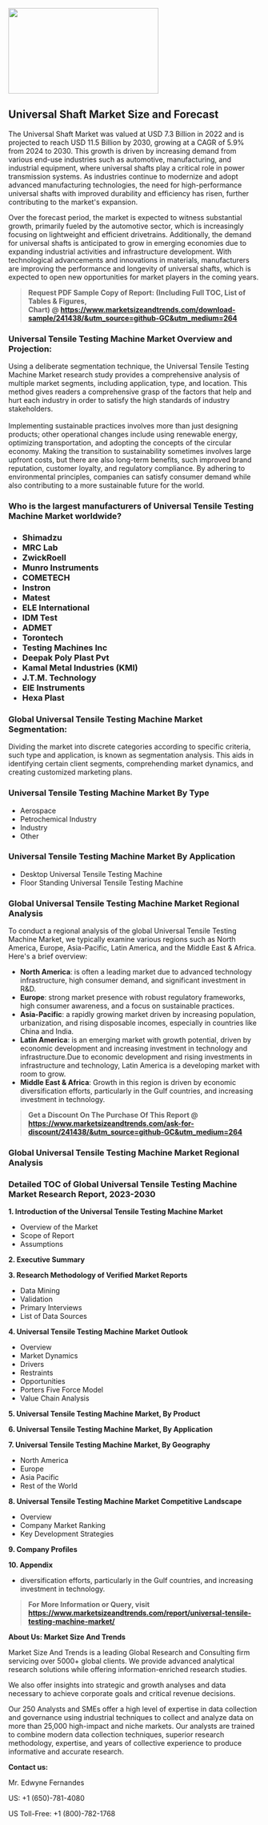 <p><img class="alignnone size-medium wp-image-20088" src="https://ffe5etoiles.com/wp-content/uploads/2024/12/MST1-300x171.png" alt="" width="300" height="171" /></p><h2>Universal Shaft Market Size and Forecast</h2><p>The Universal Shaft Market was valued at USD 7.3 Billion in 2022 and is projected to reach USD 11.5 Billion by 2030, growing at a CAGR of 5.9% from 2024 to 2030. This growth is driven by increasing demand from various end-use industries such as automotive, manufacturing, and industrial equipment, where universal shafts play a critical role in power transmission systems. As industries continue to modernize and adopt advanced manufacturing technologies, the need for high-performance universal shafts with improved durability and efficiency has risen, further contributing to the market's expansion.</p><p>Over the forecast period, the market is expected to witness substantial growth, primarily fueled by the automotive sector, which is increasingly focusing on lightweight and efficient drivetrains. Additionally, the demand for universal shafts is anticipated to grow in emerging economies due to expanding industrial activities and infrastructure development. With technological advancements and innovations in materials, manufacturers are improving the performance and longevity of universal shafts, which is expected to open new opportunities for market players in the coming years.</p></p><blockquote id="" class=""><strong>Request PDF Sample Copy of Report: (Including Full TOC, List of Tables &amp; Figures, Chart)&nbsp;@&nbsp;<strong><a href="https://www.marketsizeandtrends.com/download-sample/241438/&utm_source=github-GC&utm_medium=264" target="_blank">https://www.marketsizeandtrends.com/download-sample/241438/&utm_source=github-GC&utm_medium=264</a></strong></strong></blockquote><h3 id="" class="">Universal Tensile Testing Machine Market&nbsp;Overview and Projection:</h3><p id="" class="">Using a deliberate segmentation technique, the Universal Tensile Testing Machine Market research study provides a comprehensive analysis of multiple market segments, including application, type, and location. This method gives readers a comprehensive grasp of the factors that help and hurt each industry in order to satisfy the high standards of industry stakeholders. <br /> <br />Implementing sustainable practices involves more than just designing products; other operational changes include using renewable energy, optimizing transportation, and adopting the concepts of the circular economy. Making the transition to sustainability sometimes involves large upfront costs, but there are also long-term benefits, such improved brand reputation, customer loyalty, and regulatory compliance. By adhering to environmental principles, companies can satisfy consumer demand while also contributing to a more sustainable future for the world.</p><h3 id="" class="">Who is the largest manufacturers of&nbsp;Universal Tensile Testing Machine Market worldwide?</h3><h3 class=""><p><ul><li>Shimadzu </li><li> MRC Lab </li><li> ZwickRoell </li><li> Munro Instruments </li><li> COMETECH </li><li> Instron </li><li> Matest </li><li> ELE International </li><li> IDM Test </li><li> ADMET </li><li> Torontech </li><li> Testing Machines Inc </li><li> Deepak Poly Plast Pvt </li><li> Kamal Metal Industries (KMI) </li><li> J.T.M. Technology </li><li> EIE Instruments </li><li> Hexa Plast</li></ul></p></h3><h3 id="" class="">Global&nbsp;Universal Tensile Testing Machine Market Segmentation:</h3><p id="" class="">Dividing the market into discrete categories according to specific criteria, such type and application, is known as segmentation analysis. This aids in identifying certain client segments, comprehending market dynamics, and creating customized marketing plans.</p><h3 id="" class="">Universal Tensile Testing Machine Market&nbsp;By Type</h3><p><p><ul><li>Aerospace</li><li> Petrochemical Industry</li><li> Industry</li><li> Other</p></li></ul></p></p><h3 id="" class="">Universal Tensile Testing Machine Market&nbsp;By Application</h3><p class=""><p><ul><li>Desktop Universal Tensile Testing Machine</li><li> Floor Standing Universal Tensile Testing Machine</li></ul></p></p><h3 id="" class="">Global Universal Tensile Testing Machine Market Regional Analysis</h3><p id="" class="">To conduct a regional analysis of the global Universal Tensile Testing Machine Market, we typically examine various regions such as North America, Europe, Asia-Pacific, Latin America, and the Middle East &amp; Africa. Here's a brief overview:</p><ul><li><strong>North America</strong>: is often a leading market due to advanced technology infrastructure, high consumer demand, and significant investment in R&amp;D.</li><li><strong>Europe</strong>: strong market presence with robust regulatory frameworks, high consumer awareness, and a focus on sustainable practices.</li><li><strong>Asia-Pacific</strong>: a rapidly growing market driven by increasing population, urbanization, and rising disposable incomes, especially in countries like China and India.</li><li><strong>Latin America</strong>: is an emerging market with growth potential, driven by economic development and increasing investment in technology and infrastructure.Due to economic development and rising investments in infrastructure and technology, Latin America is a developing market with room to grow.</li><li><strong>Middle East &amp; Africa</strong>: Growth in this region is driven by economic diversification efforts, particularly in the Gulf countries, and increasing investment in technology.</li></ul><blockquote id="" class=""><strong>Get a Discount On The Purchase Of This Report @ <strong><a href="https://www.marketsizeandtrends.com/ask-for-discount/241438/&utm_source=github-GC&utm_medium=264" target="_blank">https://www.marketsizeandtrends.com/ask-for-discount/241438/&utm_source=github-GC&utm_medium=264</a></strong></strong></blockquote><h3 id="" class="">Global Universal Tensile Testing Machine Market Regional Analysis</h3><h3 id="" class="">Detailed TOC of Global Universal Tensile Testing Machine Market Research Report, 2023-2030</h3><p id="" class=""><strong>1. Introduction of the Universal Tensile Testing Machine Market</strong></p><ul><li>Overview of the Market</li><li>Scope of Report</li><li>Assumptions</li></ul><p id="" class=""><strong>2. Executive Summary</strong></p><p id="" class=""><strong>3. Research Methodology of Verified Market Reports</strong></p><ul><li>Data Mining</li><li>Validation</li><li>Primary Interviews</li><li>List of Data Sources</li></ul><p id="" class=""><strong>4. Universal Tensile Testing Machine Market Outlook</strong></p><ul><li>Overview</li><li>Market Dynamics</li><li>Drivers</li><li>Restraints</li><li>Opportunities</li><li>Porters Five Force Model</li><li>Value Chain Analysis</li></ul><p id="" class=""><strong>5. Universal Tensile Testing Machine Market, By Product</strong></p><p id="" class=""><strong>6. Universal Tensile Testing Machine Market, By Application</strong></p><p id="" class=""><strong>7. Universal Tensile Testing Machine Market, By Geography</strong></p><ul><li>North America</li><li>Europe</li><li>Asia Pacific</li><li>Rest of the World</li></ul><p id="" class=""><strong>8. Universal Tensile Testing Machine Market Competitive Landscape</strong></p><ul><li>Overview</li><li>Company Market Ranking</li><li>Key Development Strategies</li></ul><p id="" class=""><strong>9. Company Profiles</strong></p><p id="" class=""><strong>10. Appendix</strong></p><ul><li>diversification efforts, particularly in the Gulf countries, and increasing investment in technology.</li></ul><blockquote id="" class=""><strong>For More Information or Query, visit <strong><strong><a href="https://www.marketsizeandtrends.com/report/universal-tensile-testing-machine-market/" target="_blank">https://www.marketsizeandtrends.com/report/universal-tensile-testing-machine-market/</a></strong></strong></strong></blockquote><p id="" class=""><strong>About Us: Market Size And Trends</strong></p><p id="" class="">Market Size And Trends is a leading Global Research and Consulting firm servicing over 5000+ global clients. We provide advanced analytical research solutions while offering information-enriched research studies.</p><p id="" class="">We also offer insights into strategic and growth analyses and data necessary to achieve corporate goals and critical revenue decisions.</p><p id="" class="">Our 250 Analysts and SMEs offer a high level of expertise in data collection and governance using industrial techniques to collect and analyze data on more than 25,000 high-impact and niche markets. Our analysts are trained to combine modern data collection techniques, superior research methodology, expertise, and years of collective experience to produce informative and accurate research.</p><p id="" class=""><strong>Contact us:</strong></p><p id="" class="">Mr. Edwyne Fernandes</p><p id="" class="">US: +1 (650)-781-4080</p><p id="" class="">US Toll-Free: +1 (800)-782-1768</p>

